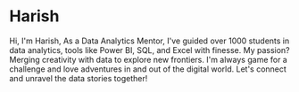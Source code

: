 # Harish
Hi, I'm Harish, As a Data Analytics Mentor, I've guided over 1000 students in data analytics, tools like Power BI, SQL, and Excel with finesse. My passion? Merging creativity with data to explore new frontiers. I'm always game for a challenge and love adventures in and out of the digital world. Let's connect and unravel the data stories together!
